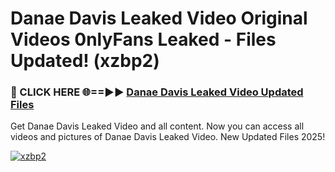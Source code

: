# Danae Davis Leaked Video Original Videos 0nlyFans Leaked - Files Updated! (xzbp2)

<h3>🔴 CLICK HERE 🌐==►► <a href="https://tinyurl.com/ms9xzufz" rel="nofollow">Danae Davis Leaked Video Updated Files</a></h3>

Get Danae Davis Leaked Video and all content. Now you can access all videos and pictures of Danae Davis Leaked Video. New Updated Files 2025!

[![xzbp2](https://i.imgur.com/ppqm5kG.gif)](https://tinyurl.com/ms9xzufz)
